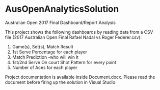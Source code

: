 # AusOpenAnalyticsSolution
Australian Open 2017 Final Dashboard/Report Analysis

This project shows the following dashboards by reading data from a CSV file (2017 Australian Open Final Rafael Nadal vs Roger Federer.csv):
1. Game(s), Set(s), Match Result
2. 1st Serve Percentage for each player
3. Match Prediction -who will win it
4. 1st/2nd Serve On court Shot Pattern for every point
5. Number of Aces for each player

Project documentation is available inside Document.docx. Please read the document before firing up the solution in Visual Studio
